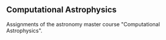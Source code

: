 ## Computational Astrophysics

Assignments of the astronomy master course "Computational Astrophysics".
